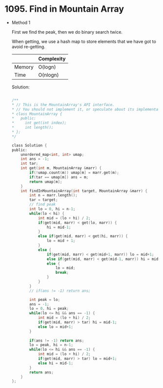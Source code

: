 # 1095. Find in Mountain Array 
- Method 1

    First we find the peak, then we do binary search twice.

    When getting, we use a hash map to store elements that we have got to avoid re-getting.

    | |   Complexity  |
    | ----------- | ----------- | 
    |  Memory     | O(logn) | 
    |      Time       |  O(nlogn) | 


    Solution:

    ``` h

    /**
    * // This is the MountainArray's API interface.
    * // You should not implement it, or speculate about its implementation
    * class MountainArray {
    *   public:
    *     int get(int index);
    *     int length();
    * };
    */

    class Solution {
    public:
        unordered_map<int, int> umap;
        int ans = -1;
        int tar;
        int get(int m, MountainArray &marr) {
            if(!umap.count(m)) umap[m] = marr.get(m);
            if(tar == umap[m]) ans = m;
            return umap[m];
        }
        int findInMountainArray(int target, MountainArray &marr) {
            int n = marr.length();
            tar = target;
            // find peak
            int lo = 0, hi = n-1;
            while(lo < hi) {
                int mid = (lo + hi) / 2;
                if(get(mid, marr) < get(lo, marr)) {
                    hi = mid-1;
                }
                else if(get(mid, marr) < get(hi, marr)) {
                    lo = mid + 1;
                }
                else {
                    if(get(mid, marr) < get(mid+1, marr)) lo = mid+1;
                    else if(get(mid, marr) < get(mid-1, marr)) hi = mid-1;
                    else {
                        lo = mid;
                        break;
                    }
                }
            }
            // if(ans != -1) return ans;

            int peak = lo;
            ans = -1;
            lo = 0, hi = peak;
            while(lo <= hi && ans == -1) {
                int mid = (lo + hi) / 2;
                if(get(mid, marr) > tar) hi = mid-1;
                else lo = mid+1;
            }
            
            if(ans != -1) return ans;
            lo = peak, hi = n-1;
            while(lo <= hi && ans == -1) {
                int mid = (lo + hi) / 2;
                if(get(mid, marr) > tar) lo = mid+1;
                else hi = mid-1;
            }
            return ans;
        }
    };

    ```

<!-- - Method 2

    This is another method.

    | |   Complexity  |
    | ----------- | ----------- | 
    |  Memory     | O(n) | 
    |      Time       |  O(n) | 


    Solution:

    ``` h



    ```

- Additional Knowledge:
       
    Here are some additional knowledge.



<br> -->